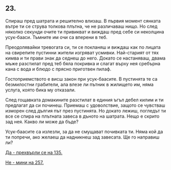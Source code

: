 ## 23.

Спираш пред шатрата и решително влизаш. В първия момент
сянката вътре ти се струва толкова плътна, че не различаваш нищо.
Но след няколко секунди очите ти привикват и виждаш пред себе си
неколцина усук-бааси. Тъмните им очи са вперени в теб.

Преодолявайки тревогата си, ти се покланяш и виждаш как по
лицата на свирепите пустинни жители изгряват усмивки. Най-старият
от тях кимва и ти прави знак да седнеш до него. Докато се
настаняваш, двама мъже разстилат пред теб бяла покривка и слагат
върху нея сребърна кана с вода и блюдо с прясно приготвен пилаф.

Гостоприемството е висш закон при усук-баасите. В пустинята те са
безмилостни грабители, ала влезе ли пътник в жилището им, няма
услуга, която бика му отказали.

След гощавката домакините разстилат в единия ъгъл дебел килим и
ти предлагат да си починеш. Приемаш с удоволствие, защото се
чувстваш изморен след дългия път през пустинята. Но докато лежиш,
погледът ти все се спира на плътната завеса в дъното на шатрата.
Нещо е скрито зад нея. Какво ли може да бъде?

Усук-баасите са излезли, за да не смущават почивката ти. Няма кой
да ти попречи, ако желаеш да надникнеш зад завесата. Ще го
направиш ли?

[Да - прехвърли се на 135.](./135)

[Не - мини на 257.](./257)
